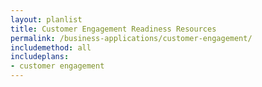 ```yaml
---
layout: planlist
title: Customer Engagement Readiness Resources
permalink: /business-applications/customer-engagement/
includemethod: all
includeplans:
- customer engagement
---
```

